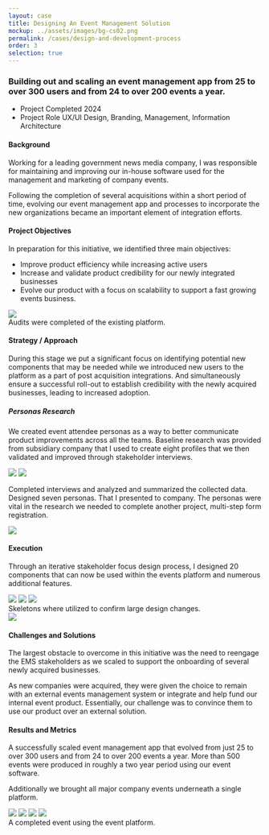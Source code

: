 ```yaml
---
layout: case
title: Designing An Event Management Solution
mockup: ../assets/images/bg-cs02.png
permalink: /cases/design-and-development-process
order: 3
selection: true
---
```


<div class="readingcontainer">
<h3>Building out and scaling an event management app from 25 to over 300 users and from 24 to over 200 events a year.</h3>

<ul class="projectdetails">
	<li>Project Completed <span>2024</span></li>
	<li>Project Role <span>UX/UI Design, Branding, Management, Information Architecture</span></li>
</ul>

<h4>Background</h4>
<p>Working for a leading government news media company,  I was responsible for maintaining and improving our in-house software used for the management and marketing of company events.</p>
	
<p>Following the completion of several acquisitions within a short period of time, evolving our event management app and processes to incorporate the new organizations became an important element of integration efforts.</p>

<h4>Project Objectives</h4>
<p>In preparation for this initiative, we identified three main objectives: </p>

<ul>
<li>Improve product efficiency while increasing active users</li>
<li>Increase and validate product credibility for our newly integrated businesses</li>
<li>Evolve our product with a focus on scalability to support a fast growing events business.</li>
</ul>
	
<img src="../assets/images/cs02-01b.png" />

<div class="imgcaption">Audits were completed of the existing platform.</div>

<h4>Strategy / Approach</h4>
<p> During this stage we put a  significant focus on identifying  potential new components that may be needed  while we introduced new users to the platform as a part of post acquisition integrations.  And simultaneously ensure a successful roll-out to establish credibility with the newly acquired businesses, leading to increased adoption.</p>

<div class="callout">
<h5>Personas Research</h5>
<p>We created event attendee personas as a way to better communicate product improvements across all the teams. Baseline research was provided from subsidiary company that I used to create eight profiles that we then validated and improved through stakeholder interviews.</p>
<img src="../assets/images/cs02-23.png" />
<img src="../assets/images/cs02-20.png" />
<p>Completed interviews and analyzed and summarized the collected data. Designed seven personas. That  I presented to company. The personas were vital in the research we needed to complete another project, multi-step form registration.</p>

<img src="../assets/images/cs02-22.png" />
</div>

<h4>Execution</h4>
<p>Through an iterative stakeholder focus design process, I designed 20 components that can now be used within the events platform and numerous additional features.</p>

<img src="../assets/images/cs02-04.png" />

<img src="../assets/images/cs02-18.jpeg" />
<img src="../assets/images/cs02-19.png" />
<div class="imgcaption">Skeletons where utilized to confirm large design changes.</div>


<img src="../assets/images/cs02-03.jpeg" />

<!--
<div class="callout">
	<h4>Event Registration Redesign</h4>
	<h5>Background</h5>
	<p>The ongoing meetings and updates with our stakeholders lead us to investigating new ways to increase user engagement. Specifically, we were asked if we could get more people registered for the events or if they have partially filled out the registration form, could we get some of the information captured. Below you can see the form and note how long it is.</p>
	<img src="../assets/images/cs02-09.png" />
	<h5>Potential Solution</h5>
	<p>Initial discussions were over how long the registration form was and where all the data that was requested on the form went. Were we asking to much from the user? Did we really need all this information? Why did we need this information? I completed a very small questionnaire audit to align the data to one of our end user staff members. Ultimately, I was not able to get our team to reduce the number of items within the form. So, onto option two, convincing them of a multi step form design. This went over very well because it gave all the data stakeholders the data they wanted and potentially gave us the ability to capture different portions of the form by breaking it up into multiple steps. </p>
	<p>I worked through user flows to layout what this new process could look like and pulled an together initial design proposal. Management approved without any push back and we moved on to actually building out designs.</p>
	<img src="../assets/images/cs02-10.png" />
	<h5>Process</h5>
	<p>First, I completed an information analysis on the form elements. The goal was to asses and group the different form elements into groups that would each be a step in the form flow Additionally, I brought in the lead developer on the product to layout any of the constraints that we should be aware of. I would work with the product manager for the EMS product reviewing and iterating the designs until we had something that achieved what we were looking for. Below are the final stages of each grouping.</p>
	<img src="../assets/images/cs02-11.png" />
	<h5>Solution</h5>
	<p>The largest hurdle when designing these forms came from an unexpected but probably to be expected detail that was initially over looked, the privacy policy. We discussed back and forth the different implications of placing the privacy policy on different screens and how the user might interrupt experiencing the policy in unexpected places. We consulted our legal team and that would settle most of disagreement. We would end up having to place the privacy notice on the very first screen.</p>
	<p>I presented the final designs and received approval to continue to handoff to our developers.</p>
	<img src="../assets/images/cs02-12.png" />
	<img src="../assets/images/cs02-13.png" />
	<img src="../assets/images/cs02-14.png" />
</div>
-->

<h4>Challenges and Solutions</h4>
<p>The largest obstacle to overcome in this initiative was the need to reengage the EMS stakeholders as we scaled to support the onboarding of several newly acquired businesses.</p>
	
<p>As new companies were acquired, they were given the choice to remain with an external events management  system or integrate and help fund our internal event product. Essentially, our challenge was to convince them to use our product over an external solution.</p>

<h4>Results and Metrics</h4>
<p>A successfully scaled  event management app that evolved from just 25 to over 300 users and from 24 to over 200 events a year. More than 500 events were produced in roughly a two year period using our event software.</p>
<p>Additionally we brought all major company events underneath a single platform.</p>


<img src="../assets/images/cs02-07.jpeg" />
<img src="../assets/images/cs02-17.jpeg" />
<img src="../assets/images/cs02-15.png" />
<img src="../assets/images/cs02-16.jpeg" />
<div class="imgcaption">A completed event using the event platform.</div>
</div>

